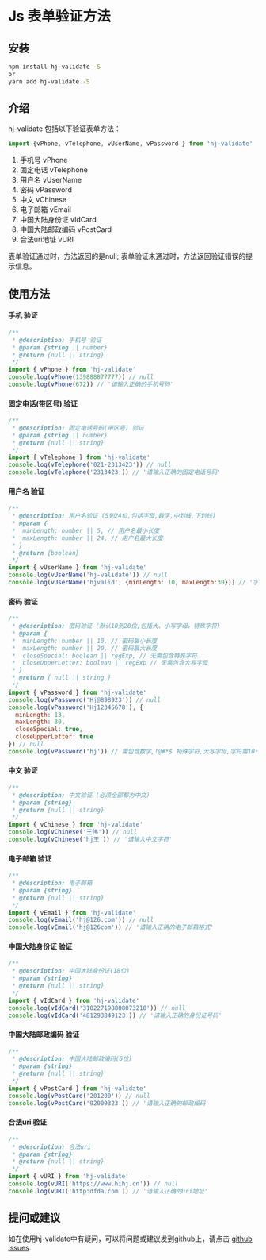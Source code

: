 # Js 表单验证方法

## 安装

```bash
npm install hj-validate -S
or
yarn add hj-validate -S
```

## 介绍
hj-validate 包括以下验证表单方法：
```javascript
import {vPhone, vTelephone, vUserName, vPassword } from 'hj-validate'
```
1. 手机号 vPhone
2. 固定电话 vTelephone
3. 用户名 vUserName
4. 密码 vPassword
5. 中文 vChinese
6. 电子邮箱 vEmail
7. 中国大陆身份证 vIdCard
8. 中国大陆邮政编码 vPostCard
9. 合法uri地址 vURI

表单验证通过时，方法返回的是null; 表单验证未通过时，方法返回验证错误的提示信息。

## 使用方法
#### 手机 验证
```javascript
/**
 * @description: 手机号 验证
 * @param {string || number}
 * @return {null || string}
 */
import { vPhone } from 'hj-validate'
console.log(vPhone(139888877777)) // null
console.log(vPhone(672)) // '请输入正确的手机号码'
```

#### 固定电话(带区号) 验证
```javascript
/**
 * @description: 固定电话号码(带区号) 验证
 * @param {string || number}
 * @return {null || string}
 */
import { vTelephone } from 'hj-validate'
console.log(vTelephone('021-2313423')) // null
console.log(vTelephone('2313423')) // '请输入正确的固定电话号码'
```

#### 用户名 验证
```javascript
/**
 * @description: 用户名验证 (5到24位,包括字母,数字,中划线,下划线)
 * @param {
 *  minLength: number || 5, // 用户名最小长度
 *  maxLength: number || 24, // 用户名最大长度
 * }
 * @return {boolean}
 */
import { vUserName } from 'hj-validate'
console.log(vUserName('hj-validate')) // null
console.log(vUserName('hjvalid', {minLength: 10, maxLength:30})) // '字符需10～30个' 
```

#### 密码 验证
```javascript
/**
 * @description: 密码验证 (默认10到20位,包括大、小写字母，特殊字符)
 * @param {
 *  minLength: number || 10, // 密码最小长度
 *  maxLength: number || 20, // 密码最大长度
 *  closeSpecial: boolean || regExp, // 无需包含特殊字符
 *  closeUpperLetter: boolean || regExp // 无需包含大写字母
 * }
 * @return { null || string }
 */
import { vPassword } from 'hj-validate'
console.log(vPassword('Hj@898923')) // null
console.log(vPassword('Hj12345678'), {
  minLength: 13,
  maxLength: 30,
  closeSpecial: true,
  closeUpperLetter: true
}) // null
console.log(vPassword('hj')) // 需包含数字,!@#*$ 特殊字符,大写字母,字符需10～20个
```

#### 中文 验证
```javascript
/**
 * @description: 中文验证 (必须全部都为中文)
 * @param {string}
 * @return {null || string}
 */
import { vChinese } from 'hj-validate'
console.log(vChinese('王伟')) // null
console.log(vChinese('hj王')) // '请输入中文字符'
```

#### 电子邮箱 验证
```javascript
/**
 * @description: 电子邮箱
 * @param {string}
 * @return {null || string}
 */
import { vEmail } from 'hj-validate'
console.log(vEmail('hj@126.com')) // null
console.log(vEmail('hj@126com')) // '请输入正确的电子邮箱格式'
```

#### 中国大陆身份证 验证
```javascript
/**
 * @description: 中国大陆身份证(18位)
 * @param {string}
 * @return {null || string}
 */
import { vIdCard } from 'hj-validate'
console.log(vIdCard('310227198808073210')) // null
console.log(vIdCard('481293849123')) // '请输入正确的身份证号码'
```

#### 中国大陆邮政编码 验证
```javascript
/**
 * @description: 中国大陆邮政编码(6位)
 * @param {string}
 * @return {null || string}
 */
import { vPostCard } from 'hj-validate'
console.log(vPostCard('201200')) // null
console.log(vPostCard('92009323')) // '请输入正确的邮政编码'
```

#### 合法uri 验证
```javascript
/**
 * @description: 合法uri
 * @param {string}
 * @return {null || string}
 */
import { vURI } from 'hj-validate'
console.log(vURI('https://www.hihj.cn')) // null
console.log(vURI('http:dfda.com')) // '请输入正确的uri地址'
```

## 提问或建议

如在使用hj-validate中有疑问，可以将问题或建议发到github上，请点击 [github issues](https://github.com/hihjdotcn/hj-validate/issues).
